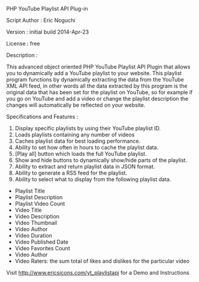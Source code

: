 PHP YouTube Playlist API Plug-in

Script Author : Eric Noguchi

Version : initial build 2014-Apr-23

License : free

Description :

This advanced object oriented PHP YouTube Playlist API Plugin that allows you to dynamically add a YouTube playlist to your website. This playlist program functions by dynamically extracting the data from the YouTube XML API feed, in other words all the data extracted by this program is the original data that has been set for the playlist on YouTube, so for example if you go on YouTube and add a video or change the playlist description the changes will automatically be reflected on your website.  

Specifications and Features :
<ol>
	<li>Display specific playlists by using their YouTube playlist ID.</li>
	<li>Loads playlists containing any number of videos</li>
	<li>Caches playlist data for best loading performance.</li>
	<li>Ability to set how often in hours to cache the playlist data.</li>
	<li>[Play all] button which loads the full YouTube playlist.</li>
	<li>Show and hide buttons to dynamically show/hide parts of the playlist.</li>
	<li>Ability to extract and return playlist data in JSON format.</li>
	<li>Ability to generate a RSS feed for the playlist.</li>
	<li>Ability to select what to display from the following playlist data.</li>

</ol>
<ul>
	<li>Playlist Title</li>
	<li>Playlist Description</li>
	<li>Playlist Video Count</li>
	<li>Video Title</li>
	<li>Video Description</li>
	<li>Video Thumbnail</li>
	<li>Video Author</li>
	<li>Video Duration</li>
	<li>Video Published Date</li>
	<li>Video Favorites Count</li>
	<li>Video Author</li>
	<li>Video Raters: the sum total of likes and dislikes for the particular video</li>
</ul>


Visit <a target="_blank" href="http://www.ericsicons.com/yt_playlistapi">http://www.ericsicons.com/yt_playlistapi</a> for a Demo and Instructions